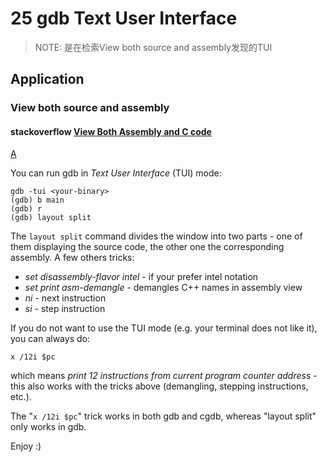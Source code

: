 # 25 gdb Text User Interface

> NOTE: 是在检索View both source and assembly发现的TUI





## Application

### View both source and assembly

#### stackoverflow [View Both Assembly and C code](https://stackoverflow.com/questions/9970636/view-both-assembly-and-c-code)

[A](https://stackoverflow.com/a/9971443)

You can run gdb in *Text User Interface* (TUI) mode:

```assembly
gdb -tui <your-binary>
(gdb) b main
(gdb) r
(gdb) layout split
```

The `layout split` command divides the window into two parts - one of them displaying the source code, the other one the corresponding assembly. A few others tricks:

- *set disassembly-flavor intel* - if your prefer intel notation
- *set print asm-demangle* - demangles C++ names in assembly view
- *ni* - next instruction
- *si* - step instruction

If you do not want to use the TUI mode (e.g. your terminal does not like it), you can always do:

```
x /12i $pc
```

which means *print 12 instructions from current program counter address* - this also works with the tricks above (demangling, stepping instructions, etc.).

The "`x /12i $pc`" trick works in both gdb and cgdb, whereas "layout split" only works in gdb.

Enjoy :)